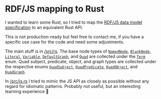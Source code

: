 # RDF/JS mapping to Rust

I wanted to learn some Rust, so I tried to map the [RDF/JS data model specification](https://rdf.js.org/data-model-spec/) to an equivalent Rust API.

This is not production-ready but feel free to contact me, if you have a specific use case for the code and need some adjustments.

The main stuff is in [/src/rs](/src/rs/). The base node types of [`NamedNode`](/src/rs/named_node.rs), [`BlankNode`](/src/rs/blank_node.rs), [`Literal`](/src/rs/literal.rs), [`Variable`](/src/rs/variable.rs), [`DefaultGraph`](/src/rs/default_graph.rs), and [`Quad`](/src/rs/quad.rs) are collected under the [`Term`](/src/rs/term.rs) enum. Quad subject, predicate, object, and graph types are collected under the respective enums [`QuadSubject`](/src/rs/quad_subject.rs), [`QuadPredicate`](/src/rs/quad_predicate.rs), [`QuadObject`](/src/rs/quad_object.rs), and [`QuadGraph`](/src/rs/quad_graph.rs).

In [/src/js.rs](/src/js.rs) I tried to mimic the JS API as closely as possible without any regard for idiomatic patterns. Probably not useful, but an interesting learning experience 🙂
